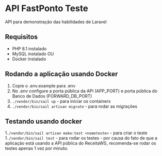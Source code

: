 # API FastPonto Teste

API para demonstração das habilidades de Laravel

## Requisitos
- PHP 8.1 instalado
- MySQL instalado
OU
- Docker instalado

## Rodando a aplicação usando Docker
1. Copie o .env.example para .env
2. No .env configure a porta pública da API (APP_PORT) e porta pública do Banco de Dados (FORWARD_DB_PORT)
3. `./vendor/bin/sail up` - para iniciar os containers
4. `./vendor/bin/sail artisan migrate` - para rodar as migrações

## Testando usando docker
1`./vendor/bin/sail artisan make:test <nometeste>` - para criar o teste
1`./vendor/bin/sail test` - para rodar os testes - por causa do fato de que a aplicação está usando a API pública do ReceitaWS, recomenda-se rodar os testes apenas 1 vez por minuto.
